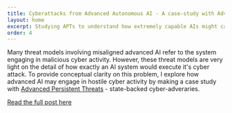 ```yaml
---
title: Cyberattacks from Advanced Autonomous AI - A case-study with Advanced Persistent Threats (APTs)
layout: home
excerpt: Studying APTs to understand how extremely capable AIs might carry out cyberattacks (ERA fellowship)
order: 4
---
```


Many threat models involving misaligned advanced AI refer to the system engaging in malicious cyber activity. However, these threat models are very light on the detail of how exactly an AI system would execute it's cyber attack. To provide conceptual clarity on this problem, I explore how advanced AI may engage in hostile cyber activity by making a case study with [Advanced Persistent Threats](https://en.wikipedia.org/wiki/Advanced_persistent_threat) - state-backed cyber-adveraries. 


[Read the full post here](https://forum.effectivealtruism.org/posts/bhrKwJE7Ggv7AFM7C/modelling-large-scale-cyber-attacks-from-advanced-ai-systems)
